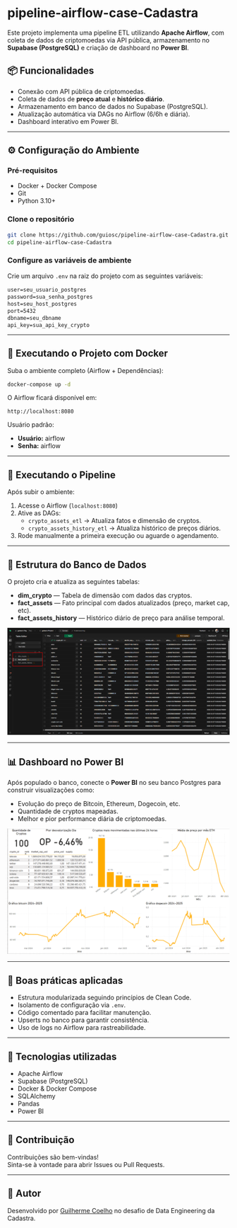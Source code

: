 # pipeline-airflow-case-Cadastra

Este projeto implementa uma pipeline ETL utilizando **Apache Airflow**, com coleta de dados de criptomoedas via API pública, armazenamento no **Supabase (PostgreSQL)** e criação de dashboard no **Power BI**.

## 📦 Funcionalidades
- Conexão com API pública de criptomoedas.
- Coleta de dados de **preço atual** e **histórico diário**.
- Armazenamento em banco de dados no Supabase (PostgreSQL).
- Atualização automática via DAGs no Airflow (6/6h e diária).
- Dashboard interativo em Power BI.

---

## ⚙️ Configuração do Ambiente

### Pré-requisitos
- Docker + Docker Compose
- Git
- Python 3.10+

### Clone o repositório
```bash
git clone https://github.com/guiosc/pipeline-airflow-case-Cadastra.git
cd pipeline-airflow-case-Cadastra
```

### Configure as variáveis de ambiente

Crie um arquivo `.env` na raiz do projeto com as seguintes variáveis:

```env
user=seu_usuario_postgres
password=sua_senha_postgres
host=seu_host_postgres
port=5432
dbname=seu_dbname
api_key=sua_api_key_crypto
```

---

## 🐳 Executando o Projeto com Docker

Suba o ambiente completo (Airflow + Dependências):
```bash
docker-compose up -d
```

O Airflow ficará disponível em:
```
http://localhost:8080
```

Usuário padrão:
- **Usuário:** airflow
- **Senha:** airflow

---

## 🚀 Executando o Pipeline

Após subir o ambiente:
1. Acesse o Airflow (`localhost:8080`)
2. Ative as DAGs:
   - `crypto_assets_etl` → Atualiza fatos e dimensão de cryptos.
   - `crypto_assets_history_etl` → Atualiza histórico de preços diários.
3. Rode manualmente a primeira execução ou aguarde o agendamento.

---

## 💄 Estrutura do Banco de Dados

O projeto cria e atualiza as seguintes tabelas:

- **dim_crypto** — Tabela de dimensão com dados das cryptos.
- **fact_assets** — Fato principal com dados atualizados (preço, market cap, etc).
- **fact_assets_history** — Histórico diário de preço para análise temporal.

![](https://github.com/guiosc/pipeline-airflow-case-Cadastra/blob/main/dashboard/tabelas-Supabase.png?raw=true)

---

## 📊 Dashboard no Power BI

Após populado o banco, conecte o **Power BI** no seu banco Postgres para construir visualizações como:
- Evolução do preço de Bitcoin, Ethereum, Dogecoin, etc.
- Quantidade de cryptos mapeadas.
- Melhor e pior performance diária de criptomoedas.

![](https://github.com/guiosc/pipeline-airflow-case-Cadastra/blob/main/dashboard/dashboard-Crypto.png)

---

## 🧹 Boas práticas aplicadas

- Estrutura modularizada seguindo princípios de Clean Code.
- Isolamento de configuração via `.env`.
- Código comentado para facilitar manutenção.
- Upserts no banco para garantir consistência.
- Uso de logs no Airflow para rastreabilidade.

---

## 📄 Tecnologias utilizadas
- Apache Airflow
- Supabase (PostgreSQL)
- Docker & Docker Compose
- SQLAlchemy
- Pandas
- Power BI

---

## 🤝 Contribuição

Contribuições são bem-vindas!  
Sinta-se à vontade para abrir Issues ou Pull Requests.

---

## 🧐 Autor

Desenvolvido por [Guilherme Coelho](https://www.linkedin.com/in/guilherme-coelho-data-engineer/) no desafio de Data Engineering da Cadastra.

